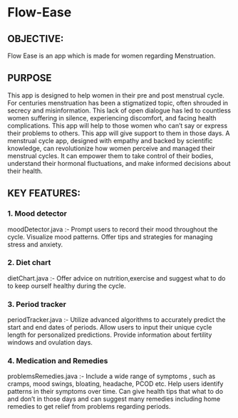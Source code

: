 # Flow-Ease
## OBJECTIVE:
Flow Ease is an app which is made for women regarding Menstruation. 

## PURPOSE
This app is designed to help women in their pre and post menstrual cycle. For centuries menstruation has been a stigmatized topic, often shrouded in secrecy and misinformation. This lack of open dialogue has led to countless women suffering in silence, experiencing discomfort, and facing health complications. This app will help to those women who can’t say or express their problems to others. This app will give support to them in those days.
A menstrual cycle app, designed with empathy and backed by scientific knowledge, can revolutionize how women perceive and managed their menstrual cycles. It can empower them to take control of their bodies, understand their hormonal fluctuations, and make informed decisions about their health.

## KEY FEATURES:                                 
### 1. Mood detector
moodDetector.java :- Prompt users to record their mood throughout the cycle. Visualize mood patterns. Offer tips and strategies for managing stress and anxiety.
### 2. Diet chart
dietChart.java :-  Offer advice on nutrition,exercise and suggest what to do to keep ourself healthy during the cycle.
### 3. Period tracker
periodTracker.java :- Utilize advanced algorithms to accurately predict the start and end dates of periods. Allow users to input their unique cycle length for personalized predictions. Provide information about fertility windows and ovulation days.
### 4. Medication and Remedies
problemsRemedies.java :- Include a wide range of symptoms , such as cramps, mood swings, bloating, headache, PCOD etc. Help users identify patterns in their symptoms over time. Can give health tips that what to do and don’t in those days and can suggest many remedies including home remedies to get relief from problems regarding periods.






                                                          


